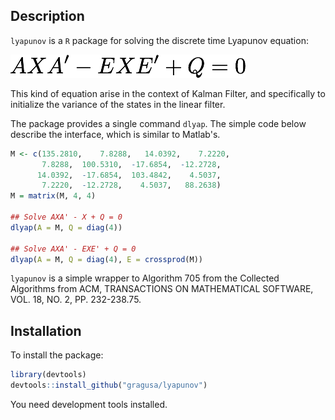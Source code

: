 ## Description

`lyapunov` is a `R` package for solving the discrete time Lyapunov equation:

![lyapunov](man/lyapunov.png)

This kind of equation arise in the context of Kalman Filter, and specifically to initialize the variance of the states in the linear filter.

The package provides a single command `dlyap`. The simple code below describe the interface, which is similar to Matlab's.

```r
M <- c(135.2810,    7.8288,   14.0392,    7.2220,
       7.8288,  100.5310,  -17.6854,  -12.2728,
      14.0392,  -17.6854,  103.4842,    4.5037,
       7.2220,  -12.2728,    4.5037,   88.2638)
M = matrix(M, 4, 4)

## Solve AXA' - X + Q = 0
dlyap(A = M, Q = diag(4))

## Solve AXA' - EXE' + Q = 0
dlyap(A = M, Q = diag(4), E = crossprod(M))
```

`lyapunov` is a simple wrapper to Algorithm 705 from the Collected Algorithms from ACM, TRANSACTIONS ON MATHEMATICAL SOFTWARE, VOL. 18, NO. 2, PP. 232-238.75.

## Installation
To install the package:

```r
library(devtools)
devtools::install_github("gragusa/lyapunov")
```

You need development tools installed. 
